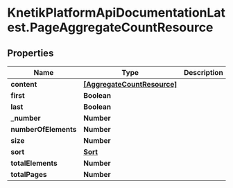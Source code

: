 # KnetikPlatformApiDocumentationLatest.PageAggregateCountResource

## Properties
Name | Type | Description | Notes
------------ | ------------- | ------------- | -------------
**content** | [**[AggregateCountResource]**](AggregateCountResource.md) |  | [optional] 
**first** | **Boolean** |  | [optional] 
**last** | **Boolean** |  | [optional] 
**_number** | **Number** |  | [optional] 
**numberOfElements** | **Number** |  | [optional] 
**size** | **Number** |  | [optional] 
**sort** | [**Sort**](Sort.md) |  | [optional] 
**totalElements** | **Number** |  | [optional] 
**totalPages** | **Number** |  | [optional] 


